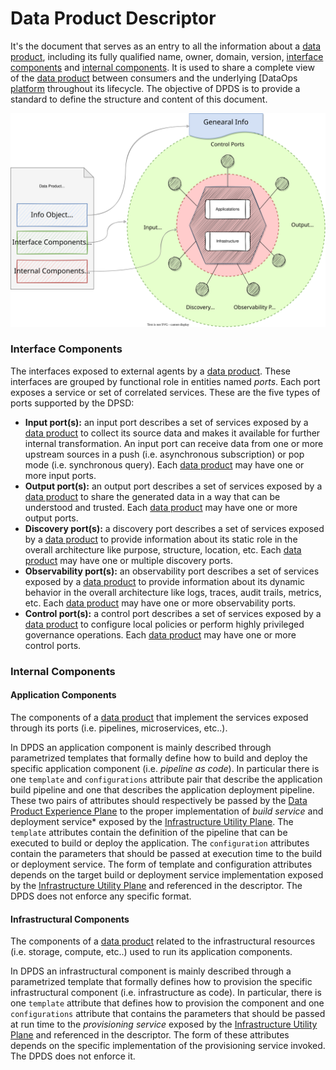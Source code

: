 # Data Product Descriptor

It's the document that serves as an entry to all the information about a [data product](#dataProduct), including its fully qualified name, owner, domain, version, [interface components](#interfaceComponents) and [internal components](#internalComponents). It is used to share a complete view of the [data product](#dataProduct) between consumers and the underlying [DataOps [platform](#dataopsPlatform) throughout its lifecycle. The objective of DPDS is to provide a standard to define the structure and content of this document.

![open-data-mesh descriptor components](../images/dpds-components.svg)

### <a name="interfaceComponents"></a>Interface Components
The interfaces exposed to external agents by a [data product](#dataProduct). These interfaces are grouped by functional role in entities named *ports*. Each port exposes a service or set of correlated services. These are the five types of ports supported by the DPSD:

- **Input port(s):** an input port describes a set of services exposed by a [data product](#dataProduct) to collect its source data and makes it available for further internal transformation. An input port can receive data from one or more upstream sources in a push (i.e. asynchronous subscription) or pop mode (i.e. synchronous query). Each [data product](#dataProduct) may have one or more input ports.
- **Output port(s):** an output port describes a set of services exposed by a [data product](#dataProduct) to share the generated data in a way that can be understood and trusted. Each [data product](#dataProduct) may have one or more output ports.
- **Discovery port(s):** a discovery port describes a set of services exposed by a [data product](#dataProduct) to provide information about its static role in the overall architecture like purpose, structure, location, etc. Each [data product](#dataProduct) may have one or multiple discovery ports.
- **Observability port(s):** an observability port describes a set of services exposed by a [data product](#dataProduct) to provide information about its dynamic behavior in the overall architecture like logs, traces, audit trails, metrics, etc. Each [data product](#dataProduct) may have one or more observability ports.
- **Control port(s):** a control port describes a set of services exposed by a [data product](#dataProduct) to configure local policies or perform highly privileged governance operations. Each [data product](#dataProduct) may have one or more control ports.


### <a name="internalComponents"></a>Internal Components

#### <a name="applicationComponents"></a>Application Components
The components of a [data product](#dataProduct) that implement the services exposed through its ports (i.e. pipelines, microservices, etc..). 

In DPDS an application component is mainly described through parametrized templates that formally define how to build and deploy the specific application component (i.e. *pipeline as code*). In particular there is one `template` and `configurations` attribute pair that describe the application build pipeline and one that describes the application deployment pipeline. These two pairs of attributes should respectively be passed by the [Data Product Experience Plane](#dataProductExperiencePlane) to the proper implementation of *build service* and deployment service* exposed by the [Infrastructure Utility Plane](#infrastructureUtilityPlane). The `template` attributes contain the definition of the pipeline that can be executed to build or deploy the application. The `configuration` attributes contain the parameters that should be passed at execution time to the build or deployment service. The form of template and configuration attributes depends on the target build or deployment service implementation exposed by the [Infrastructure Utility Plane](#infrastructureUtilityPlane) and referenced in the descriptor. The DPDS does not enforce any specific format.


#### <a name="infrastructuralComponents"></a>Infrastructural Components
The components of a [data product](#dataProduct) related to the infrastructural resources (i.e. storage, compute, etc..) used to run its application components.

In DPDS an infrastructural component is mainly described through a parametrized template that formally defines how to provision the specific infrastructural component (i.e. infrastructure as code). In particular, there is one `template` attribute that defines how to provision the component and one `configurations` attribute that contains the parameters that should be passed at run time to the *provisioning service* exposed by the [Infrastructure Utility Plane](#infrastructureUtilityPlane) and referenced in the descriptor. The form of these attributes depends on the specific implementation of the provisioning service invoked. The DPDS does not enforce it.